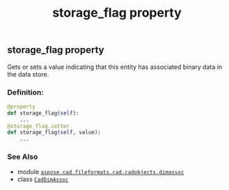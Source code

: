 ﻿---
title: storage_flag property
second_title: Aspose.CAD for Python via .NET API References
description: 
type: docs
weight: 200
url: /python-net/aspose.cad.fileformats.cad.cadobjects.dimassoc/caddimassoc/storage_flag/
is_root: false
---

## storage_flag property


Gets or sets a value indicating that this entity has associated binary data in the data store.
### Definition:
```python
@property
def storage_flag(self):
    ...
@storage_flag.setter
def storage_flag(self, value):
    ...
```

### See Also
* module [`aspose.cad.fileformats.cad.cadobjects.dimassoc`](../../)
* class [`CadDimAssoc`](/cad/python-net/aspose.cad.fileformats.cad.cadobjects.dimassoc/caddimassoc)
